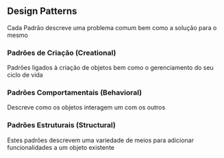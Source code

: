 ## Design Patterns
  Cada Padrão descreve uma problema comum bem como a solução para o mesmo

### Padrões de Criação (Creational)
  Padrões ligados à criação de objetos bem como o gerenciamento do seu ciclo de vida

### Padrões Comportamentais (Behavioral)
  Descreve como os objetos interagem um com os outros

### Padrões Estruturais (Structural)
  Estes padrões descrevem uma variedade de meios para adicionar funcionalidades a um objeto existente